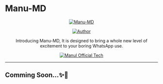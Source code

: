 # Manu-MD

<p align="center">
  <a href="https://youtu.be/">
    <img alt="Manu-MD" src="https://telegra.ph/file/33e5f1bfd36ea02f8b062.jpg">
  </a>
</p>

<p align="center">
  <a href="https://github.com/manulofficial7"><img title="Author" src="https://img.shields.io/badge/Manul-Official-black?style=for-the-badge&logo=WhatsApp"></a>
</p>

<p align="center">Introducing Manu-MD, It is designed to bring a whole new level of excitement to your boring WhatsApp use.</p>

<p align="center">
  <a aria-label="Manu-MD is free to use" href="https://youtube.com/@ManulOfficialTech" target="_blank">
    <img alt="Manul Official Tech" src="https://img.shields.io/youtube/channel/subscribers/UCWHA-PreVSVaYhDTAiUipCA" target="_blank" />
  </a>
</p>

---------------
Comming Soon...✨💖
---------------
